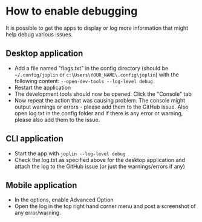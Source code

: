 # How to enable debugging

It is possible to get the apps to display or log more information that might help debug various issues.

## Desktop application

- Add a file named "flags.txt" in the config directory (should be `~/.config/joplin` or `c:\Users\YOUR_NAME\.config\joplin`) with the following content: `--open-dev-tools --log-level debug`
- Restart the application
- The development tools should now be opened. Click the "Console" tab
- Now repeat the action that was causing problem. The console might output warnings or errors - please add them to the GitHub issue. Also open log.txt in the config folder and if there is any error or warning, please also add them to the issue.

## CLI application

- Start the app with `joplin --log-level debug`
- Check the log.txt as specified above for the desktop application and attach the log to the GitHub issue (or just the warnings/errors if any)

## Mobile application

- In the options, enable Advanced Option
- Open the log in the top right hand corner menu and post a screenshot of any error/warning.
